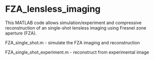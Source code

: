 # FZA_lensless_imaging
This MATLAB code allows simulation/experiment and compressive reconstruction of an single-shot lensless imaging using Fresnel zone aperture (FZA). 

FZA_single_shot.m	- simulate the FZA imaging and reconstruction

FZA_single_shot_experiment.m	- reconstruct from experimental image
